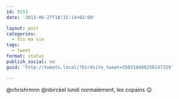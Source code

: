 ```yaml
---
id: 9151
date: '2013-06-27T18:15:14+02:00'

layout: post
categories:
  - Vis ma vie
tags:
  - tweet
format: status
publish_social: no
guid: 'http://tweets.local/?birdsite_tweet=350316406258147329'

---
```


@chrishrmnn @nbirckel lundi normalement, les copains 😉